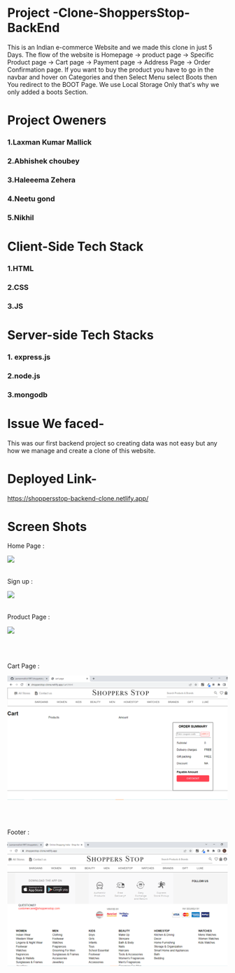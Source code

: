 <!-- # Project-3-Clone-ShoppersStop-BackEnd
<h1>A online shopping website for new trends.</h1>
<h2>Online shopping website, where you find different categories for shopping. It is a back-end collaborative project executed by 5 in 4 days.</h2><br>
<br>
<h1>Tech Stacks </h1>
<h3>1. express.js</h3>
<h3>2.node.js</h3>
<h3>3.mongodb</h3>
 -->
# Project -Clone-ShoppersStop-BackEnd
This is an Indian e-commerce Website and we made this clone in just 5 Days. The flow of the website is Homepage -> product page -> Specific Product page -> Cart page -> Payment page -> Address Page -> Order Confirmation page. If you want to buy the product you have to go in the navbar and hover on Categories and then Select Menu select Boots then You redirect to the BOOT Page. We use Local Storage Only that's why we only added a boots Section.

# Project Oweners 
<h3>1.Laxman Kumar Mallick</h3>
<h3>2.Abhishek choubey</h3>
<h3>3.Haleeema Zehera</h3>
<h3>4.Neetu gond</h3>
<h3>5.Nikhil</h3>

# Client-Side Tech Stack
<h3>1.HTML</h3>
<h3>2.CSS</h3>
<h3>3.JS</h3>

<h1> Server-side Tech Stacks </h1>
<h3>1. express.js</h3>
<h3>2.node.js</h3>
<h3>3.mongodb</h3>



# Issue We faced-
This was our first backend project so creating data was not easy but any how we manage and create a clone of this website.


# Deployed Link-
https://shoppersstop-backend-clone.netlify.app/


# Screen Shots
<p>Home Page :</p>
<img src="https://github.com/Laxmanmallick1997/shoppetstop-clone-web/blob/master/screenshots/homepage.png?raw=true">
<br><br>
<p>Sign up :</p>
<img src="https://github.com/Laxmanmallick1997/shoppetstop-clone-web/blob/master/screenshots/signup.png?raw=true">
<br><br>


<p>Product Page :</p>
<img src="https://github.com/Laxmanmallick1997/shoppetstop-clone-web/blob/master/screenshots/productpage1.png?raw=true">

<br><br>

<p>Cart Page :</p>
<img src="https://github.com/Laxmanmallick1997/shoppersStop-backend-clone/blob/master/screenshots/cart.png?raw=true">

<br><br>

<p>Footer :</p>
<img src="https://github.com/Laxmanmallick1997/shoppersStop-backend-clone/blob/master/screenshots/footer.png?raw=true">








